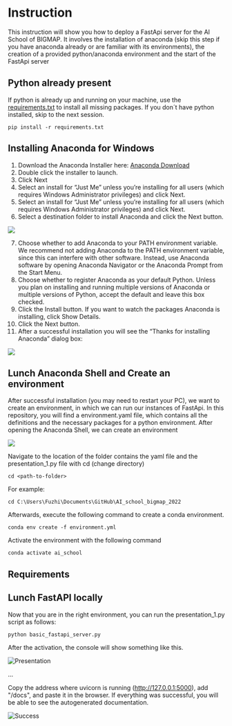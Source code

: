 # Instruction

This instruction will show you how to deploy a FastApi server for the AI School of BIGMAP.
It involves the installation of anaconda (skip this step if you have anaconda already or are familiar with its environments), the creation of a provided python/anaconda environment and the start of the FastApi server

## Python already present

If python is already up and running on your machine, use the [requirements.txt](/tutorial/requirements.txt) to install all missing packages. If you don´t have python installed, skip to the next session.

```
pip install -r requirements.txt
```

## Installing Anaconda for Windows

1. Download the Anaconda Installer here: [Anaconda Download](https://www.anaconda.com/products/individual#windows)
2. Double click the installer to launch.
3. Click Next
4. Select an install for “Just Me” unless you’re installing for all users (which requires Windows Administrator privileges) and click Next.
5. Select an install for “Just Me” unless you’re installing for all users (which requires Windows Administrator privileges) and click Next.
6. Select a destination folder to install Anaconda and click the Next button.

![](images/win-install-destination.png)

7. Choose whether to add Anaconda to your PATH environment variable. We recommend not adding Anaconda to the PATH environment variable, since this can interfere with other software. Instead, use Anaconda software by opening Anaconda Navigator or the Anaconda Prompt from the Start Menu.
8. Choose whether to register Anaconda as your default Python. Unless you plan on installing and running multiple versions of Anaconda or multiple versions of Python, accept the default and leave this box checked.
9. Click the Install button. If you want to watch the packages Anaconda is installing, click Show Details.
10. Click the Next button.
11. After a successful installation you will see the “Thanks for installing Anaconda” dialog box:

![](images/win-install-complete.png)

## Lunch Anaconda Shell and Create an environment

After successful installation (you may need to restart your PC), we want to create an environment, in which we can run our instances of FastApi. In this repository, you will find a environment.yaml file, which contains all the definitions and the necessary packages for a python environment.
After opening the Anaconda Shell, we can create an environment

![](images/Anaconda-env.png)

Navigate to the location of the folder contains the yaml file and the presentation_1.py file with cd (change directory)

```
cd <path-to-folder>
```

For example:

```
cd C:\Users\Fuzhi\Documents\GitHub\AI_school_bigmap_2022
```

Afterwards, execute the following command to create a conda environment.

```
conda env create -f environment.yml
```

Activate the environment with the following command

```
conda activate ai_school
```

## Requirements

## Lunch FastAPI locally

Now that you are in the right environment, you can run the presentation_1.py script as follows:

```
python basic_fastapi_server.py
```

After the activation, the console will show something like this.

![Presentation](/images/CondaPresentation.png)

...

Copy the address where uvicorn is running (<http://127.0.0.1:5000>), add "/docs", and paste it in the browser.
If everything was successful, you will be able to see the autogenerated documentation.

![Success](/images/TutorialFasAPI.png)

